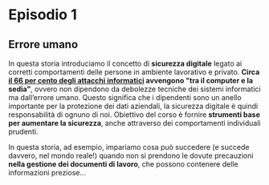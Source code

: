 <h1 class="otherpages">Episodio 1</h1>
<h2 class="home">Errore umano</h2>

In questa storia introduciamo il concetto di <b>sicurezza digitale</b> legato ai corretti comportamenti delle persone in ambiente lavorativo e privato. <b>Circa <a href="https://www.social-engineer.org/social-engineering/social-engineering-infographic/">il 66 per cento degli attacchi informatici</a> avvengono "tra il computer e la sedia"</b>, ovvero non dipendono da debolezze tecniche dei sistemi informatici ma dall’errore umano. Questo significa che i dipendenti sono un anello importante per la protezione dei dati aziendali, la sicurezza digitale è quindi responsabilità di ognuno di noi. Obiettivo del corso è fornire <b>strumenti base per aumentare la sicurezza</b>, anche attraverso dei comportamenti individuali prudenti. 

In questa storia, ad esempio, impariamo cosa può succedere (e succede davvero, nel mondo reale!) quando non si prendono le dovute precauzioni <b>nella gestione dei documenti di lavoro</b>, che possono contenere delle informazioni preziose... 